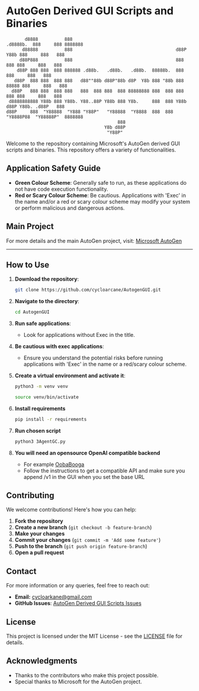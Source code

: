 
# AutoGen Derived GUI Scripts and Binaries

```
       d8888          888                                        .d8888b.  888     888 8888888 
      d88888          888                                       d88P  Y88b 888     888   888   
     d88P888          888                                       888    888 888     888   888   
    d88P 888 888  888 888888 .d88b.   .d88b.   .d88b.  88888b.  888        888     888   888   
   d88P  888 888  888 888   d88""88b d88P"88b d8P  Y8b 888 "88b 888  88888 888     888   888   
  d88P   888 888  888 888   888  888 888  888 88888888 888  888 888    888 888     888   888   
 d8888888888 Y88b 888 Y88b. Y88..88P Y88b 888 Y8b.     888  888 Y88b  d88P Y88b. .d88P   888   
d88P     888  "Y88888  "Y888 "Y88P"   "Y88888  "Y8888  888  888  "Y8888P88  "Y88888P"  8888888 
                                          888                                                  
                                     Y8b d88P                                                  
                                      "Y88P"
```

Welcome to the repository containing Microsoft's AutoGen derived GUI scripts and binaries. This repository offers a variety of functionalities.

## Application Safety Guide

- **Green Colour Scheme**: Generally safe to run, as these applications do not have code execution functionality.
- **Red or Scary Colour Scheme**: Be cautious. Applications with 'Exec' in the name and/or a red or scary colour scheme may modify your system or perform malicious and dangerous actions.

## Main Project

For more details and the main AutoGen project, visit: [Microsoft AutoGen](https://github.com/microsoft/autogen/)

---

## How to Use

1. **Download the repository**:
   ```sh
   git clone https://github.com/cycloarcane/AutogenGUI.git
   ```

2. **Navigate to the directory**:
   ```sh
   cd AutogenGUI
   ```

3. **Run safe applications**:
   - Look for applications without Exec in the title.

4. **Be cautious with exec applications**:
   - Ensure you understand the potential risks before running applications with 'Exec' in the name or a red/scary colour scheme.

5. **Create a virtual environment and activate it**:
   ```sh
   python3 -m venv venv
   ```
   ```sh
   source venv/bin/activate
   ```

6. **Install requirements**
   ```sh
   pip install -r requirements
   ```
7. **Run chosen script**
   ```sh
   python3 3AgentGC.py
   ```
8. **You will need an opensource OpenAI compatible backend**
   - For example [OobaBooga](https://github.com/oobabooga/text-generation-webui)
   - Follow the instructions to get a compatible API and make sure you append /v1 in the GUI when you set the base URL

## Contributing

We welcome contributions! Here's how you can help:

1. **Fork the repository**
2. **Create a new branch** (`git checkout -b feature-branch`)
3. **Make your changes**
4. **Commit your changes** (`git commit -m 'Add some feature'`)
5. **Push to the branch** (`git push origin feature-branch`)
6. **Open a pull request**

## Contact

For more information or any queries, feel free to reach out:


- **Email:** cycloarkane@gmail.com
- **GitHub Issues**: [AutoGen Derived GUI Scripts Issues](https://github.com/cycloarcane/AutogenGUI/issues)

## License

This project is licensed under the MIT License - see the [LICENSE](LICENSE) file for details.

## Acknowledgments

- Thanks to the contributors who make this project possible.
- Special thanks to Microsoft for the AutoGen project.
